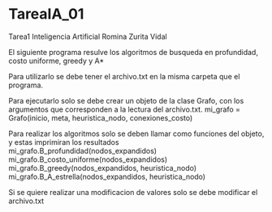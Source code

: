 # TareaIA_01
Tarea1 Inteligencia Artificial Romina Zurita Vidal

El siguiente programa resulve los algoritmos de busqueda en profundidad,
costo uniforme, greedy y A*

Para utilizarlo se debe tener el archivo.txt en la misma carpeta que el 
programa.

Para ejecutarlo solo se debe crear un objeto de la clase Grafo, con los argumentos
que corresponden a la lectura del archivo.txt.
mi_grafo = Grafo(inicio, meta, heuristica_nodo, conexiones_costo)

Para realizar los algoritmos solo se deben llamar como funciones del objeto, y estas
imprimiran los resultados
mi_grafo.B_profundidad(nodos_expandidos)
mi_grafo.B_costo_uniforme(nodos_expandidos)
mi_grafo.B_greedy(nodos_expandidos, heuristica_nodo)
mi_grafo.B_A_estrella(nodos_expandidos, heuristica_nodo)

Si se quiere realizar una modificacion de valores solo se debe modificar el archivo.txt
